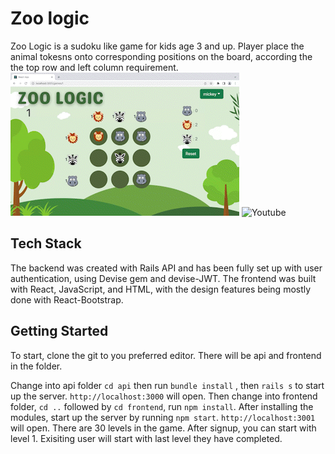 # Zoo logic
Zoo Logic is a sudoku like game for kids age 3 and up. Player place the animal tokesns onto corresponding positions on the board, according the the top row and left column requirement.
![](https://github.com/villysiu/React-Zoo-Logic/blob/master/zoologic.gif)
![Youtube](https://youtu.be/1akT9nWzub4)

## Tech Stack
The backend was created with Rails API and has been fully set up with user authentication, using Devise gem and devise-JWT. The frontend was built with React, JavaScript, and HTML, with the design features being mostly done with React-Bootstrap.

## Getting Started
To start,  clone the git to you preferred editor.
There will be api and frontend in the folder.

Change into api folder 
``` cd api ```
then run 
``` bundle install ```
, then 
```rails s```
to start up the server. `http://localhost:3000` will open.
Then change into frontend folder, `cd ..` followed by `cd frontend`, run `npm install`. After installing the modules, start up the server by running `npm start`. `http://localhost:3001` will open.
There are 30 levels in the game. After signup, you can start with level 1. Exisiting user will start with last level they have completed.  

